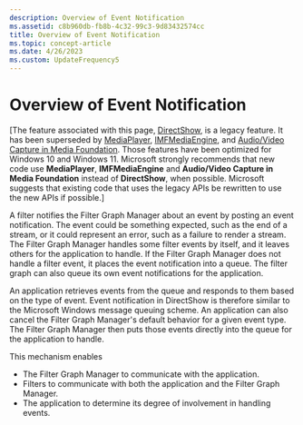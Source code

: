 ```yaml
---
description: Overview of Event Notification
ms.assetid: c8b960db-fb8b-4c32-99c3-9d83432574cc
title: Overview of Event Notification
ms.topic: concept-article
ms.date: 4/26/2023
ms.custom: UpdateFrequency5
---
```


# Overview of Event Notification

\[The feature associated with this page, [DirectShow](/windows/win32/directshow/directshow), is a legacy feature. It has been superseded by [MediaPlayer](/uwp/api/Windows.Media.Playback.MediaPlayer), [IMFMediaEngine](/windows/win32/api/mfmediaengine/nn-mfmediaengine-imfmediaengine), and [Audio/Video Capture in Media Foundation](/windows/win32/medfound/audio-video-capture-in-media-foundation). Those features have been optimized for Windows 10 and Windows 11. Microsoft strongly recommends that new code use **MediaPlayer**, **IMFMediaEngine** and **Audio/Video Capture in Media Foundation** instead of **DirectShow**, when possible. Microsoft suggests that existing code that uses the legacy APIs be rewritten to use the new APIs if possible.\]

A filter notifies the Filter Graph Manager about an event by posting an event notification. The event could be something expected, such as the end of a stream, or it could represent an error, such as a failure to render a stream. The Filter Graph Manager handles some filter events by itself, and it leaves others for the application to handle. If the Filter Graph Manager does not handle a filter event, it places the event notification into a queue. The filter graph can also queue its own event notifications for the application.

An application retrieves events from the queue and responds to them based on the type of event. Event notification in DirectShow is therefore similar to the Microsoft Windows message queuing scheme. An application can also cancel the Filter Graph Manager's default behavior for a given event type. The Filter Graph Manager then puts those events directly into the queue for the application to handle.

This mechanism enables

-   The Filter Graph Manager to communicate with the application.
-   Filters to communicate with both the application and the Filter Graph Manager.
-   The application to determine its degree of involvement in handling events.

 

 



